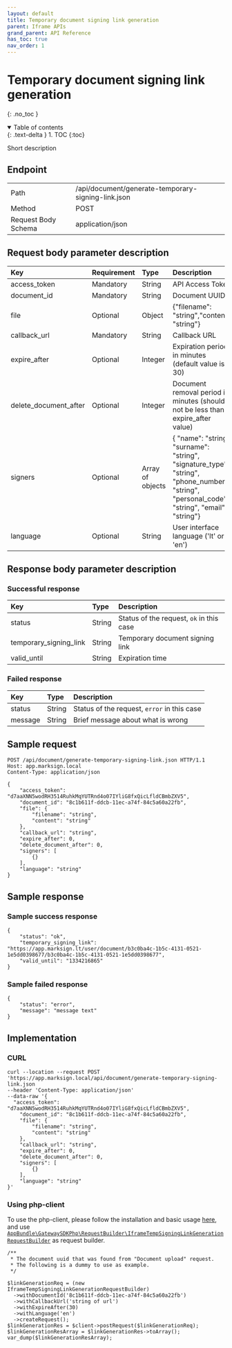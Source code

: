 ```yaml
---
layout: default
title: Temporary document signing link generation
parent: Iframe APIs
grand_parent: API Reference
has_toc: true
nav_order: 1
---
```


# Temporary document signing link generation
{: .no_toc }

<details open markdown="block">
  <summary>
    Table of contents
  </summary>
  {: .text-delta }
1. TOC
{:toc}
</details>

Short description

## Endpoint

<table>
  <tbody>
    <tr>
      <td>Path</td>
      <td>/api/document/generate-temporary-signing-link.json</td>
    </tr>
    <tr>
      <td>Method</td>
      <td>POST</td>
    </tr>
    <tr>
      <td>Request Body Schema</td>
      <td>application/json</td>
    </tr>
  </tbody>
</table>

## Request body parameter description

| Key                          | Requirement        | Type                  | Description                                                                                                                                  |
|:-----------------------------|:-------------------|:----------------------|:---------------------------------------------------------------------------------------------------------------------------------------------|
| access_token                 | Mandatory          | String                | API Access Token                                                                                                                             |
| document_id                  | Mandatory          | String                | Document UUID                                                                                                                                | 
| file                         | Optional           | Object                | {"filename": "string","content": "string"}                                                                                                   |
| callback_url                 | Mandatory          | String                | Callback URL                                                                                                                                 |
| expire_after                 | Optional           | Integer               | Expiration period in minutes (default value is 30)                                                                                           |
| delete_document_after        | Optional           | Integer               | Document removal period in minutes (should not be less than expire_after value)                                                              |
| signers                      | Optional           | Array of objects      | { "name": "string", "surname": "string", "signature_type": "string", "phone_number": "string", "personal_code": "string", "email": "string"} |
| language                     | Optional           | String                | User interface language ('lt' or 'en')                                                                                                       |



## Response body parameter description

### Successful response

| Key                    | Type   | Description                              |
|:-----------------------|:-------|:-----------------------------------------|
| status                 | String | Status of the request, `ok` in this case |
| temporary_signing_link | String | Temporary document signing link |
| valid_until            | String | Expiration time |

### Failed response

| Key | Type | Description |
| :--- | :--- | :--- |
| status | String | Status of the request, `error` in this case |
| message | String | Brief message about what is wrong |


## Sample request

```
POST /api/document/generate-temporary-signing-link.json HTTP/1.1
Host: app.marksign.local
Content-Type: application/json

{
    "access_token": "d7aaXNN5wodRH3514RuhkMqYUTRnd4o07IYliG8fxQicLfldCBmbZXV5",
    "document_id": "8c1b611f-ddcb-11ec-a74f-84c5a60a22fb",
    "file": {
        "filename": "string",
        "content": "string"
    },
    "callback_url": "string",
    "expire_after": 0,
    "delete_document_after": 0,
    "signers": [
        {}
    ],
    "language": "string"
}
```

## Sample response

### Sample success response

```
{
    "status": "ok",
    "temporary_signing_link": "https://app.marksign.lt/user/document/b3c0ba4c-1b5c-4131-0521-1e5dd0398677/b3c0ba4c-1b5c-4131-0521-1e5dd0398677",
    "valid_until": "1334216865"
}
```

### Sample failed response

```
{
    "status": "error",
    "message": "message text"
}
```

## Implementation

### CURL

```
curl --location --request POST 'https://app.marksign.local/api/document/generate-temporary-signing-link.json 
--header 'Content-Type: application/json' 
--data-raw '{
  "access_token": "d7aaXNN5wodRH3514RuhkMqYUTRnd4o07IYliG8fxQicLfldCBmbZXV5",
    "document_id": "8c1b611f-ddcb-11ec-a74f-84c5a60a22fb",
    "file": {
        "filename": "string",
        "content": "string"
    },
    "callback_url": "string",
    "expire_after": 0,
    "delete_document_after": 0,
    "signers": [
        {}
    ],
    "language": "string"
}'
```

### Using php-client

To use the php-client, please follow the installation and basic usage [here](/documentation/sdk-php-client.html#usage), and use [`AppBundle\GatewaySDKPhp\RequestBuilder\IframeTempSigningLinkGenerationRequestBuilder`](/class-ref/GatewaySDKPhp/RequestBuilder/IframeTempSigningLinkGenerationRequestBuilder.html) as request builder.

```
/**
 * The document uuid that was found from "Document upload" request.
 * The following is a dummy to use as example.
 */

$linkGenerationReq = (new IframeTempSigningLinkGenerationRequestBuilder)
  ->withDocumentId('8c1b611f-ddcb-11ec-a74f-84c5a60a22fb')
  ->withCallbackUrl('string of url')
  ->withExpireAfter(30)
  ->withLanguage('en')
  ->createRequest();
$linkGenerationRes = $client->postRequest($linkGenerationReq);
$linkGenerationResArray = $linkGenerationRes->toArray();
var_dump($linkGenerationResArray);
```
